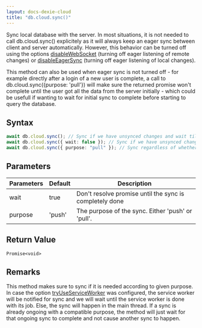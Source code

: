 ```yaml
---
layout: docs-dexie-cloud
title: "db.cloud.sync()"
---
```


Sync local database with the server. In most situations, it is not needed to call db.cloud.sync() explicitely as it will always keep an eager sync between client and server automatically. However, this behavior can be turned off using the options [disableWebSocket](<db.cloud.configure()#disablewebsocket>) (turning off eager listening of remote changes) or [disableEagerSync](<db.cloud.configure()#disableeagersync>) (turning off eager listening of local changes).

This method can also be used when eager sync is not turned off - for example directly after a login of a new user is complete, a call to db.cloud.sync({purpose: 'pull'}) will make sure the returned promise won't complete until the user got all the data from the server initially - which could be usefull if wanting to wait for initial sync to complete before starting to query the database.

## Syntax

```ts
await db.cloud.sync(); // Sync if we have unsynced changes and wait til it's done.
await db.cloud.sync({ wait: false }); // Sync if we have unsynced changes. Don't wait for sync to be done.
await db.cloud.sync({ purpose: "pull" }); // Sync regardless of whether we have unsynced changes or not.
```

## Parameters

| Parameters | Default | Description                                             |
| ---------- | ------- | ------------------------------------------------------- |
| wait       | true    | Don't resolve promise until the sync is completely done |
| purpose    | 'push'  | The purpose of the sync. Either 'push' or 'pull'.       |

## Return Value

`Promise<void>`

## Remarks

This method makes sure to sync if it is needed according to given purpose. In case the option [tryUseServiceWorker](<db.cloud.configure()#tryuseserviceworker>) was configured, the service worker will be notified for sync and we will wait until the service worker is done with its job. Else, the sync will happen in the main thread. If a sync is already ongoing with a compatible purpose, the method will just wait for that ongoing sync to complete and not cause another sync to happen.
